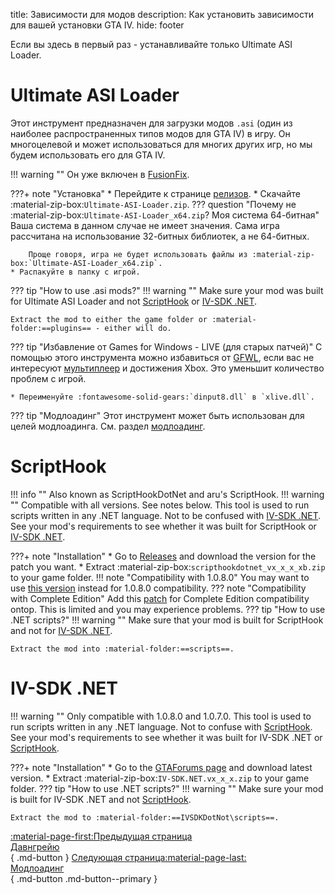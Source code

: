 title: Зависимости для модов
description: Как установить зависимости для вашей установки GTA IV.
hide: footer

Если вы здесь в первый раз - устанавливайте только Ultimate ASI Loader.

# Ultimate ASI Loader
Этот инструмент предназначен для загрузки модов `.asi` (один из наиболее распространенных типов модов для GTA IV) в игру. Он многоцелевой и может использоваться для многих других игр, но мы будем использовать его для GTA IV.

!!! warning ""
    Он уже включен в [FusionFix](essential-modding/fusionfix.md).

???+ note "Установка"
    * Перейдите к странице [релизов](https://github.com/ThirteenAG/Ultimate-ASI-Loader/releases).
    * Скачайте :material-zip-box:`Ultimate-ASI-Loader.zip`.
    ??? question "Почему не :material-zip-box:`Ultimate-ASI-Loader_x64.zip`? Моя система 64-битная"
        Ваша система в данном случае не имеет значения. Сама игра рассчитана на использование 32-битных библиотек, а не 64-битных.

        Проще говоря, игра не будет использовать файлы из :material-zip-box:`Ultimate-ASI-Loader_x64.zip`.
    * Распакуйте в папку с игрой.

??? tip "How to use .asi mods?"
    !!! warning ""
        Make sure your mod was built for Ultimate ASI Loader and not [ScriptHook](#scripthook) or [IV-SDK .NET](#iv-sdk-.net).
    
    Extract the mod to either the game folder or :material-folder:==plugins== - either will do.

??? tip "Избавление от Games for Windows - LIVE (для старых патчей)"
    С помощью этого инструмента можно избавиться от [GFWL](../multiplayer/#games-for-windows-live), если вас не интересуют [мультиплеер](multiplayer.md) и достижения Xbox. Это уменьшит количество проблем с игрой.

    * Переименуйте :fontawesome-solid-gears:`dinput8.dll` в `xlive.dll`.

??? tip "Модлоадинг"
    Этот инструмент может быть использован для целей модлоадинга. См. раздел [модлоадинг](modloading.md).

# ScriptHook
!!! info ""
    Also known as ScriptHookDotNet and aru's ScriptHook.
!!! warning ""
    Compatible with all versions. See notes below.
This tool is used to run scripts written in any .NET language. Not to be confused with [IV-SDK .NET](#iv-sdk-.net). See your mod's requirements to see whether it was built for ScriptHook or [IV-SDK .NET](#iv-sdk-.net).

???+ note "Installation"
    * Go to [Releases](https://github.com/HazardX/gta4_scripthookdotnet/releases) and download the version for the patch you want.
    * Extract :material-zip-box:`scripthookdotnet_vx_x_x_xb.zip` to your game folder.
    !!! note "Compatibility with 1.0.8.0"
        You may want to use [this version](https://gtaforums.com/topic/946154-release-gtaiv-net-scripthook-v1718-support-for-gta-iv-1080-and-eflc-1130-by-arinc9-zolika1351/) instead for 1.0.8.0 compatibility.
    ??? note "Compatibility with Complete Edition"
        Add this [patch](https://www.lcpdfr.com/downloads/gta4mods/g17media/26726-compatibility-patch-for-gta-iv-complete-edition/) for Complete Edition compatibility ontop. This is limited and you may experience problems.
??? tip "How to use .NET scripts?"
    !!! warning ""
        Make sure that your mod is built for ScriptHook and not for [IV-SDK .NET](#iv-sdk-.net).

    Extract the mod into :material-folder:==scripts==.

# IV-SDK .NET
!!! warning ""
    Only compatible with 1.0.8.0 and 1.0.7.0.
This tool is used to run scripts written in any .NET language. Not to confuse with [ScriptHook](#scripthook). See your mod's requirements to see whether it was built for IV-SDK .NET or [ScriptHook](#scripthook).

???+ note "Installation"
    * Go to the [GTAForums page](https://gtaforums.com/topic/986510-iv-sdk-net/) and download latest version.
    * Extract :material-zip-box:`IV-SDK.NET.vx_x_x.zip` to your game folder. 
??? tip "How to use .NET scripts?"
    !!! warning ""
        Make sure your mod is built for IV-SDK .NET and not [ScriptHook](#scripthook).

    Extract the mod to :material-folder:==IVSDKDotNot\scripts==.

[:material-page-first:Предыдущая страница <br>Давнгрейю</br>](downgrading.md){ .md-button } [Следующая страница:material-page-last: <br>Модлоадинг</br>](modloading.md){ .md-button .md-button--primary }